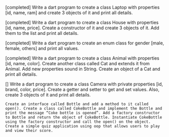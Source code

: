 
[completed]    Write a dart program to create a class Laptop with properties [id, name, ram] and create 3 objects of it and print all details.

[completed]   Write a dart program to create a class House with properties [id, name, price]. Create a constructor of it and create 3 objects of it. Add them to the list and print all details.


[completed]    Write a dart program to create an enum class for gender [male, female, others] and print all values.


 [completed]   Write a dart program to create a class Animal with properties [id, name, color]. Create another class called Cat and extends it from Animal. Add new properties sound in String. Create an object of a Cat and print all details.


[]   Write a dart program to create a class Camera with private properties [id, brand, color, price]. Create a getter and setter to get and set values. Also, create 3 objects of it and print all details.


    Create an interface called Bottle and add a method to it called open(). Create a class called CokeBottle and implement the Bottle and print the message “Coke bottle is opened”. Add a factory constructor to Bottle and return the object of CokeBottle. Instantiate CokeBottle using the factory constructor and call the open() on the object.
    Create a simple quiz application using oop that allows users to play and view their score.
